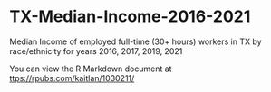 # TX-Median-Income-2016-2021
Median Income of employed full-time (30+ hours) workers in TX by race/ethnicity for years 2016, 2017, 2019, 2021


You can view the R Markdown document at <ttps://rpubs.com/kaitlan/1030211/>
